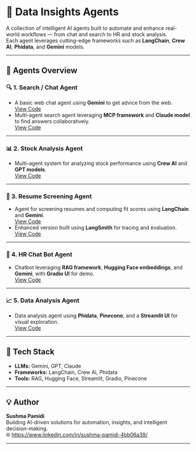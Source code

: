 # 🤖 Data Insights Agents

A collection of intelligent AI agents built to automate and enhance real-world workflows — from chat and search to HR and stock analysis.  
Each agent leverages cutting-edge frameworks such as **LangChain**, **Crew AI**, **Phidata**, and **Gemini** models.

---

## 🚀 Agents Overview

### 🔍 1. Search / Chat Agent
- A basic web chat agent using **Gemini** to get advice from the web.  
  [View Code](./main/basic_chat_search_agent.ipynb)
- Multi-agent search agent leveraging **MCP framework** and **Claude model** to find answers collaboratively.  
  [View Code](./main/MCP.ipynb)

---

### 📊 2. Stock Analysis Agent
- Multi-agent system for analyzing stock performance using **Crew AI** and **GPT models**.  
  [View Code](./main/StockAnalysis.ipynb)

---

### 🧠 3. Resume Screening Agent
- Agent for screening resumes and computing fit scores using **LangChain** and **Gemini**.  
  [View Code](./main/langchain.py)
- Enhanced version built using **LangSmith** for tracing and evaluation.  
  [View Code](./main/langsmith.py)

---

### 💬 4. HR Chat Bot Agent
- Chatbot leveraging **RAG framework**, **Hugging Face embeddings**, and **Gemini**, with **Gradio UI** for demo.  
  [View Code](./main/hrbot_rag.py)

---

### 📈 5. Data Analysis Agent
- Data analysis agent using **Phidata**, **Pinecone**, and a **Streamlit UI** for visual exploration.  
  [View Code](./main/app.py)

---

## 🧩 Tech Stack
- **LLMs:** Gemini, GPT, Claude  
- **Frameworks:** LangChain, Crew AI, Phidata  
- **Tools:** RAG, Hugging Face, Streamlit, Gradio, Pinecone  

---

## 💡 Author
**Sushma Pamidi**  
Building AI-driven solutions for automation, insights, and intelligent decision-making.  
🌐 https://www.linkedin.com/in/sushma-pamidi-4bb06a39/

---

